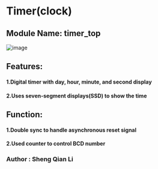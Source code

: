 # Timer(clock)  

## Module Name: timer_top  

![image](https://github.com/user-attachments/assets/d2f6c1a9-5445-42e8-82e2-d0e32d616983)
 
## Features:   
#### 1.Digital timer with day, hour, minute, and second display   
#### 2.Uses seven-segment displays(SSD) to show the time  
 
## Function:  
#### 1.Double sync to handle asynchronous reset signal  
#### 2.Used counter to control BCD number  
  
### Author : Sheng Qian Li    



  

